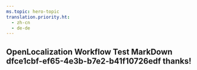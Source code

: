 ```yaml
---
ms.topic: hero-topic
translation.priority.ht: 
  - zh-cn
  - de-de
---
```

## OpenLocalization Workflow Test MarkDown dfce1cbf-ef65-4e3b-b7e2-b41f10726edf thanks!

